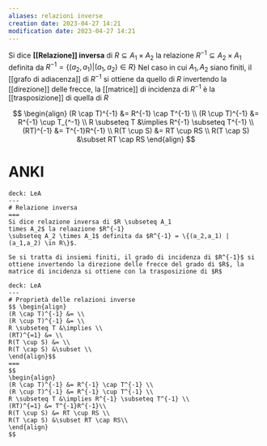 ```yaml
---
aliases: relazioni inverse
creation date: 2023-04-27 14:21
modification date: 2023-04-27 14:21
---
```


Si dice **[[Relazione]] inversa** di $R \subseteq A_{1} \times A_{2}$ la relazione $R^{-1} \subseteq A_{2} \times A_{1}$ definita da $R^{-1} = \{ (a_{2},a_{1}) | (a_{1},a_{2}) \in R \}$
Nel caso in cui $A_{1},A_{2}$ siano finiti, il [[grafo di adiacenza]] di $R^{-1}$ si ottiene da quello di $R$ invertendo la [[direzione]] delle frecce, la [[matrice]] di incidenza di $R^{-1}$ è la [[trasposizione]] di quella di $R$



$$ \begin{align}
(R \cap T)^{-1} &= R^{-1} \cap T^{-1} \\
(R \cup T)^{-1} &= R^{-1} \cup T_{^-1} \\
R \subseteq T &\implies R^{-1} \subseteq T^{-1} \\
(RT)^{-1} &= T^{-1}R^{-1} \\
R(T \cup S) &= RT \cup RS \\
R(T \cap S) &\subset RT \cap RS
\end{align} $$

# ANKI

```anki
deck: LeA
---
# Relazione inversa
===
Si dice relazione inversa di $R \subseteq A_1 
times A_2$ la relaazione $R^{-1} 
\subseteq A_2 \times A_1$ definita da $R^{-1} = \{(a_2,a_1) | (a_1,a_2) \in R\}$.

Se si tratta di insiemi finiti, il grado di incidenza di $R^{-1}$ si ottiene invertendo la direzione delle frecce del grado di $R$, la matrice di incidenza si ottiene con la trasposizione di $R$
```


```anki
deck: LeA
---
# Proprietà delle relazioni inverse
$$ \begin{align}
(R \cap T)^{-1} &= \\
(R \cup T)^{-1} &= \\
R \subseteq T &\implies \\
(RT)^{=1} &= \\
R(T \cup S) &= \\
R(T \cap S) &\subset \\
\end{align}$$
===
$$
\begin{align}
(R \cap T)^{-1} &= R^{-1} \cap T^{-1} \\
(R \cup T)^{-1} &= R^{-1} \cup T^{-1} \\
R \subseteq T &\implies R^{-1} \subseteq T^{-1} \\
(RT)^{=1} &= T^{-1}R^{-1}\\
R(T \cup S) &= RT \cup RS \\
R(T \cap S) &\subset RT \cap RS\\
\end{align}
$$
```


